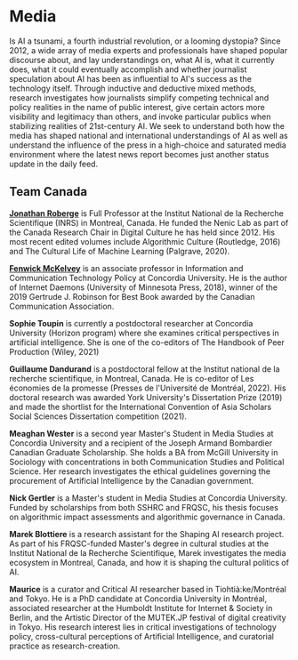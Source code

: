 # Media

Is AI a tsunami, a fourth industrial revolution, or a looming dystopia? Since 2012, a wide array of media experts and professionals have shaped popular discourse about, and lay understandings on, what AI is, what it currently does, what it could eventually accomplish and whether journalist speculation about AI has been as influential to AI's success as the technology itself. Through inductive and deductive mixed methods, research investigates how journalists simplify competing technical and policy realities in the name of public interest, give certain actors more visibility and legitimacy than others, and invoke particular publics when stabilizing realities of 21st-century AI. We seek to understand both how the media has shaped national and international understandings of AI as well as understand the influence of the press in a high-choice and saturated media environment where the latest news report becomes just another status update in the daily feed.

## Team Canada

**[Jonathan Roberge](https://inrs.ca/en/research/professors/jonathan-roberge/)** is Full Professor at the Institut National de la Recherche Scientifique (INRS) in Montreal, Canada. He funded the Nenic Lab as part of the Canada Research Chair in Digital Culture he has held since 2012. His most recent edited volumes include Algorithmic Culture (Routledge, 2016) and The Cultural Life of Machine Learning (Palgrave, 2020).

**[Fenwick McKelvey](https://www.fenwickmckelvey.com/)** is an associate professor in Information and Communication Technology Policy at Concordia University. He is the author of Internet Daemons (University of Minnesota Press, 2018), winner of the 2019 Gertrude J. Robinson for Best Book awarded by the Canadian Communication Association.

**Sophie Toupin** is currently a postdoctoral researcher at Concordia University (Horizon program) where she examines critical perspectives in artificial intelligence. She is one of the co-editors of The Handbook of Peer Production (Wiley, 2021)

**Guillaume Dandurand** is a postdoctoral fellow at the Institut national de la recherche scientifique, in Montreal, Canada. He is co-editor of Les économies de la promesse (Presses de l'Université de Montréal, 2022). His doctoral research was awarded York University's Dissertation Prize (2019) and made the shortlist for the International Convention of Asia Scholars Social Sciences Dissertation competition (2021).

**Meaghan Wester** is a second year Master's Student in Media Studies at Concordia University and a recipient of the Joseph Armand Bombardier Canadian Graduate Scholarship. She holds a BA from McGill University in Sociology with concentrations in both Communication Studies and Political Science. Her research investigates the ethical guidelines governing the procurement of Artificial Intelligence by the Canadian government.

**Nick Gertler** is a Master's student in Media Studies at Concordia University. Funded by scholarships from both SSHRC and FRQSC, his thesis focuses on algorithmic impact assessments and algorithmic governance in Canada.

**Marek Blottiere** is a research assistant for the Shaping AI research project. As part of his FRQSC-funded Master's degree in cultural studies at the Institut National de la Recherche Scientifique, Marek investigates the media ecosystem in Montreal, Canada, and how it is shaping the cultural politics of AI.

**Maurice** is a curator and Critical AI researcher based in Tiohtià:ke/Montréal and Tokyo. He is a PhD candidate at Concordia University in Montréal, associated researcher at the Humboldt Institute for Internet & Society in Berlin, and the Artistic Director of the MUTEK.JP festival of digital creativity in Tokyo. His research interest lies in critical investigations of technology policy, cross-cultural perceptions of Artificial Intelligence, and curatorial practice as research-creation.
